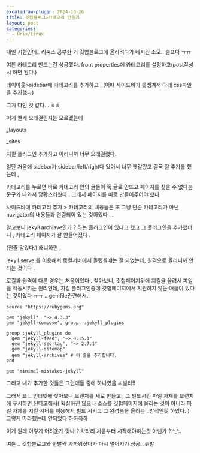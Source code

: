```yaml
---
excalidraw-plugin: 2024-10-26
title: 깃헙블로그>카테고리 만들기
layout: post
categories:
  - Unix/Linux
---
```


내일 시험인데.. 
리눅스 공부한 거 깃헙블로그에 올리려다가 
네시간 소모.. 슬프다 ㅠㅠ 

여튼 카테고리 만드는건 성공했다. 
front properties에 카테고리를 설정하고(post작성시 하면 된다.)

레이아웃>sidebar에 카테고리를 추가하고 ,
(이떄 사이드바가 못생겨서 아래 css파일을 추가했다)

그게 다인 것 같다. . ㅎㅎ 

이게 왤케 오래걸린지는 모르겠는데 

_layouts

_sites

지킬 플러그인 추가하고 이러니까 너무 오래걸렸다.

일단 처음에 sidebar가 sidebar/left/right다 있어서 너무 헷갈렸고 결국 잘 추가를 헀는데 , 

카테고리를 누르면 바로 카테고리 안의 글들이 쭉 글로 안뜨고 페이지를 찾을 수 없다는 문구가 나와서 당황스러웠다 . 그래서 페이지를 따로 만들어주어야 했다. 


사이드바에 카테고리 추가 > 카테고리의 내용들은 또 그냥 단순 카테고리가 아닌 navigator의 내용들과 연결되어 있는 것이었따 . .

알고보니 jekyll archiave인가 ? 하는 플러그인이 있다고 했고 그 플러그인을 추가했더니 , 
카테고리 페이지가 잘 만들어졌다 .

(진줄 알았다.) 왜냐하면 , 

jekyll serve 를 이용해서 로컬서버에서 돌렸을떄는 잘 되었는데, 원격으로 올리니까 안되는 것이다 .

로컬과 원격이 다른 경우는 처음이었다 .
찾아보니, 깃헙페이지위에 지킬을 올려서 파일을 작동시키는 원리인데, 지킬 플러그인중에 깃헙페이지에서 지원하지 않는 애들이 있다는 것이었다 ㅠㅠ .. 
gemfile관련해서.. 
```
source "https://rubygems.org"

gem "jekyll", "~> 4.3.3"
gem "jekyll-compose", group: :jekyll_plugins

group :jekyll_plugins do
  gem "jekyll-feed", "~> 0.15.1"
  gem "jekyll-seo-tag", "~> 2.7.1"
  gem "jekyll-sitemap"
  gem "jekyll-archives" # 이 줄을 추가합니다.
end

gem "minimal-mistakes-jekyll"
```
그리고 내가 추가한 것들은 그런애들 중에 하나였음 씨발라!!

그래서 또 .. 인터넷에 찾아보니 브랜치를 새로 만들고 ,
그 빌드시킨 파일 자체를 브랜치에 푸시하면 된다고해서(
확실하진 않으나 소스를 깃헙페이지에 올리는 것이 아니라 파일 자체를 지킬 서버를 이용해서 빌드 시키고 그 완성품을 올리는 ..방식인듯 하였다. 
) 그렇게 따라헀는데 안되었다 
하하하하 

이게 원래 이렇게 어려운게 맞나 ? 차라리 처음부터 시작해야하는것 아닌가 ? ^_^.. 

여튼 .. 깃헙블로그와 한발짝 가까워졌다가 다시 멀어지기 성공. .쒸발 


